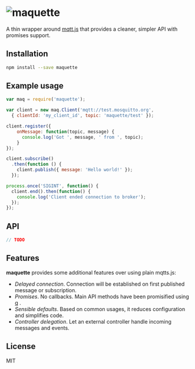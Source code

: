# ![maquette](https://www.dropbox.com/s/yq92g1oam4l5o0o/maquette-logo.png?raw=1)

A thin wrapper around [mqtt.js](https://github.com/mqttjs/MQTT.js) that provides a cleaner, simpler API with promises support.

## Installation

```sh
npm install --save maquette
```

## Example usage

```javascript
var maq = require('maquette');

var client = new maq.Client('mqtt://test.mosquitto.org',
  { clientId: 'my_client_id', topic: 'maquette/test' });

client.register({
    onMessage: function(topic, message) {
      console.log('Got ', message, ' from ', topic);
    }
});

client.subscribe()
  .then(function () {
    client.publish({ message: 'Hello world!' });
  });

process.once('SIGINT', function() {
  client.end().then(function() {
    console.log('Client ended connection to broker');
  });
});
```
## API

```javascript
// TODO
```

## Features

**maquette** provides some additional features over using plain mqtts.js:

+ _Delayed connection_. Connection will be established on first published message or subscription.
+ _Promises_. No callbacks. Main API methods have been promisified using [q](www.npmjs.org/packages/q) .
+ _Sensible defaults_. Based on common usages, it reduces configuration and simplifies code.
+ _Controller delegation_. Let an external controller handle incoming messages and events.

## License

MIT
